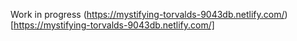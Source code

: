 Work in progress
(https://mystifying-torvalds-9043db.netlify.com/)[https://mystifying-torvalds-9043db.netlify.com/]